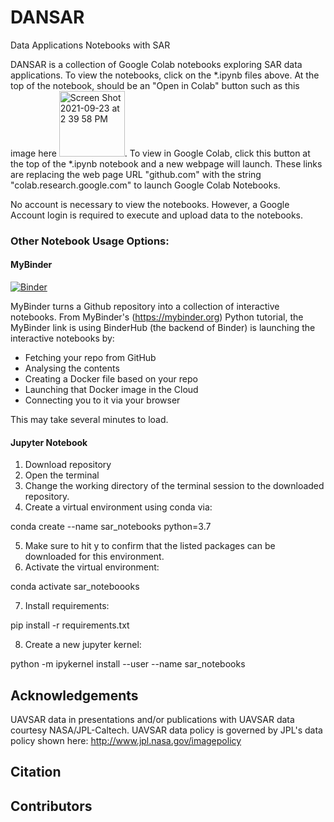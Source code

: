 # DANSAR
 Data Applications Notebooks with SAR 
 
DANSAR is a collection of Google Colab notebooks exploring SAR data applications. To view the notebooks, click on the *.ipynb files above. At the top of the notebook, should be an "Open in Colab" button such as this image here <img width="105" alt="Screen Shot 2021-09-23 at 2 39 58 PM" src="https://user-images.githubusercontent.com/69326547/134588404-d47e30d0-33dd-42bb-803d-2a6d2a965fb0.png">. To view in Google Colab, click this button at the top of the *.ipynb notebook and a new webpage will launch. These links are replacing the web page URL "github.com" with the string "colab.research.google.com" to launch Google Colab Notebooks. 
 
No account is necessary to view the notebooks. However, a Google Account login is required to execute and upload data to the notebooks. 

### Other Notebook Usage Options:

#### MyBinder

[![Binder](https://mybinder.org/badge_logo.svg)](https://mybinder.org/v2/gh/anniepeacock/DANSAR/main)

MyBinder turns a Github repository into a collection of interactive notebooks. 
From MyBinder's (https://mybinder.org) Python tutorial, the MyBinder link is using BinderHub (the backend of Binder) is launching the interactive notebooks by:
* Fetching your repo from GitHub
* Analysing the contents
* Creating a Docker file based on your repo
* Launching that Docker image in the Cloud
* Connecting you to it via your browser

This may take several minutes to load.

#### Jupyter Notebook

1. Download repository
2. Open the terminal
3. Change the working directory of the terminal session to the downloaded repository.
4. Create a virtual environment using conda via:

conda create --name sar_notebooks python=3.7

5. Make sure to hit y to confirm that the listed packages can be downloaded for this environment.
6. Activate the virtual environment:

conda activate sar_noteboooks

7. Install requirements:

pip install -r requirements.txt

8. Create a new jupyter kernel:

python -m ipykernel install --user --name sar_notebooks

## Acknowledgements
UAVSAR data in presentations and/or publications with UAVSAR data courtesy NASA/JPL-Caltech. UAVSAR data policy is governed by JPL's data policy shown here: http://www.jpl.nasa.gov/imagepolicy

## Citation

## Contributors

